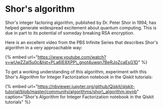 # Shor's algorithm

Shor's integer factoring algorithm, published by Dr. Peter Shor in 1994, has helped generate widespread excitement about quantum computing. This is due in part to its potential of someday breaking RSA encryption.

Here is an excellent video from the PBS Infinite Series that describes Shor's algorithm in a very approachable way:

{% embed url="https://www.youtube.com/watch?v=wUwZZaI5u0c&list=PLa6IE8XPP\_gnot4uwqn7BeRJoZcaEsG1D" %}

To get a working understanding of this algorithm, experiment with this Shor's Algorithm for Integer Factorization notebook in the Qiskit tutorials:

{% embed url="https://nbviewer.jupyter.org/github/Qiskit/qiskit-tutorial/blob/master/community/algorithms/shor\_algorithm.ipynb" caption="Shor\'s Algorithm for Integer Factorization notebook in the Qiskit tutorials" %}

